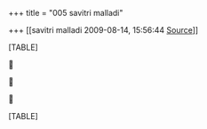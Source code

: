 +++
title = "005 savitri malladi"

+++
[[savitri malladi	2009-08-14, 15:56:44 [Source](https://groups.google.com/g/bvparishat/c/ruXtKgw1wzs)]]



[TABLE]







[TABLE]

